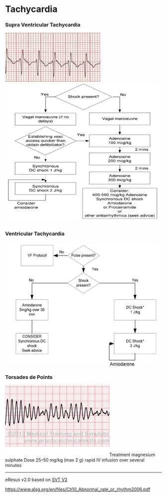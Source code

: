 # Tachycardia
### Supra Ventricular Tachycardia
![RSI checklist](./guidelines.md/tachycardia_svt.png)
![RSI checklist](./guidelines.md/tachycardia_svt_algo.png)

### Ventricular Tachycardia
![RSI checklist](./guidelines.md/tachycardia_vt_algo.png)

### Torsades de Points
![RSI checklist](./guidelines.md/tachycardia_tdp.png)Treatment magnesium sulphate
Dose 25–50 mg/kg (max 2 g) rapid IV infusion over several minutes

--- 
eResus v2.0 based on [SVT V2](http://workspaces/sites/Teams/ChildrensEmergencyDepartment/guidelines/BCH_guidelines/1/index.html#18664)

https://www.alsg.org/en/files/Ch10_Abnormal_rate_or_rhythm2006.pdf
